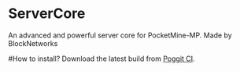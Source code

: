 # ServerCore
An advanced and powerful server core for PocketMine-MP. Made by BlockNetworks

#How to install?
Download the latest build from [Poggit CI](https://poggit.pmmp.io/ci/IceCruelStuff/ServerCore/ServerCore).

